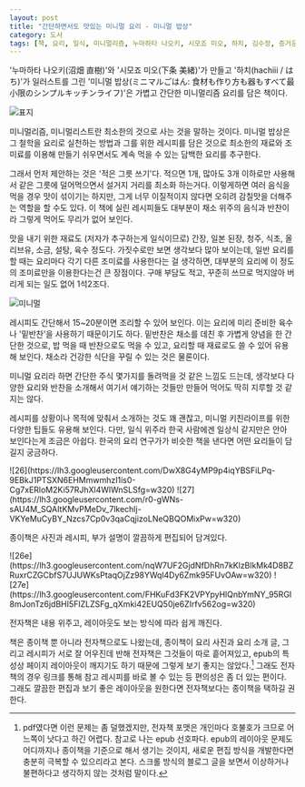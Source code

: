 ```yaml
---
layout: post
title: "간단하면서도 맛있는 미니멀 요리 - 미니멀 밥상"
category: 도서
tags: [책, 요리, 일식, 미니멀리즘, 누마하타 나오키, 시모죠 미오, 하치, 김수정, 증거운상상, 서평]
---
```


'누마하타 나오키(沼畑 直樹)'와 '시모죠 미오(下条 美緒)'가 만들고
'하치(hachiii / はち)'가 일러스트를 그린
'미니멀 밥상(ミニマルごはん: 食材も作り方も器もすべて最小限のシンプルキッチンライフ)'은
가볍고 간단한 미니멀리즘 요리를 담은 책이다.

![표지](https://lh3.googleusercontent.com/IGJTTP5P06g6o5L9YOkCroZ6F6dPb-2JPW5uojgJFGOmd8thjHa7GuLcWb4dCDZr08SEAZDZ1EGT1g=s480)

미니멀리즘, 미니멀리스트란 최소한의 것으로 사는 것을 말하는 것이다.
미니멀 밥상은 그 철학을 요리로 실천하는 방법과
그를 위한 레시피를 담은 것으로
최소한의 재료와 조미료를 이용해 만들기 쉬우면서도 계속 먹을 수 있는 담백한 요리를 추구한다.

그래서 먼저 제안하는 것은 '적은 그릇 쓰기'다.
적으면 1개, 많아도 3개 이하로만 사용해서
같은 그릇에 덜어먹으면서 설거지 거리를 최소화 하는거다.
이렇게하면 여러 음식을 먹을 경우 맛이 섞이기는 하지만,
그게 너무 이질적이지 않다면 오히려 감칠맛을 더해주는 역할을 할 수도 있다.
이 책에 실린 레시피들도 대부분이 채소 위주의 음식과 반찬이라 그렇게 먹어도 무리가 없어 보인다.

맛을 내기 위한 재료도 (저자가 추구하는게 일식이므로)
간장, 일본 된장, 청주, 식초, 올리브유, 소금, 설탕, 육수 정도다.
가짓수로만 보면 생각보다 많아 보이는데,
일반 요리를 할 때는 요리마다 각기 다른 조미료를 사용한다는 걸 생각하면,
대부분의 요리에 이 정도의 조미료만을 이용한다는건 큰 장점이다.
구매 부담도 적고, 꾸준히 쓰므로 먹지않아 버리게 되는 일도 없어 1석2조다.

![미니멀](https://lh3.googleusercontent.com/4LgX5y5cLWzmjPqsuMk6rAIiCobYRSH3fRm2hQfE1Za0Edea9huH_-CGDWuDZB700RTbj918g_LTWw=s480)

레시피도 간단해서 15~20분이면 조리할 수 있어 보인다.
이는 요리에 미리 준비한 육수나 '밑반찬'을 사용하기 때문이기도 하다.
밑반찬은 채소를 데친 후 가볍게 양념을 한 간단한 것으로,
밥 먹을 때 반찬으로도 먹을 수 있고,
요리할 때 재료로도 쓸 수 있어 유용해 보인다.
채소라 건강한 식단을 꾸릴 수 있는 것은 물론이다.

미니멀 요리라 하면 간단한 주식 몇가지를 돌려먹을 것 같은 느낌도 드는데,
생각보다 다양한 요리와 반찬을 소개해서
여기서 얘기하는 것들만 만들어 먹어도 딱히 지루할 것 같지는 않다.

레시피를 상황이나 목적에 맞춰서 소개하는 것도 꽤 괜찮고,
미니멀 키친라이프를 위한 다양한 팁들도 유용해 보인다.
다만, 일식 위주라 한국 사람에겐 일상식 같지만은 안아 보인다는게 조금은 아쉽다.
한국의 요리 연구가가 비슷한 책을 낸다면 어떤 요리들이 담길지 궁금하다.

<div class="mediablock" markdown="1">
![26](https://lh3.googleusercontent.com/DwX8G4yMP9p4iqYBSFiLPq-9EBkJ1PTSXN6EHMmwmhzI1is0-Cg7xERloM2Ki57RJhXl4WlWnSLSfg=w320)
![27](https://lh3.googleusercontent.com/r0-gWNs-sAU4M_SQAItKMvPMeDv_7lkechlj-VKYeMuCyBY_Nzcs7Cp0v3qaCqjizoLNeQBQOMixPw=w320)
<p class="mediablock-caption">종이책은 사진과 레시피, 부가 설명이 깔끔하게 편집되어 담겨있다.</p>
</div>

<div class="mediablock" markdown="1">
![26e](https://lh3.googleusercontent.com/nqW7UF2GjdNfDhRn7kKlzBlkMk4D8BZRuxrCZGCbfS7UJUWKsPtaqOjZz98YWql4Dy6Zmk95FUvOAw=w320)
![27e](https://lh3.googleusercontent.com/FHKuFd3FK2VPYpyHlQnbYmNY_95RGI8mJonTz6jdBHI5FIZLZSFg_qXmki42EUQ50je6ZIrfv562og=w320)
<p class="mediablock-caption">전자책은 내용 위주고, 레이아웃도 보는 방식에 따라 쉽게 깨진다.</p>
</div>

책은 종이책 뿐 아니라 전자책으로도 나왔는데,
종이책이 요리 사진과 요리 소개 글, 그리고 레시피가 서로 잘 어우진데 반해
전자책은 그것들이 따로 흩어져있고,
epub의 특성상 페이지 레이아웃이 깨지기도 하기 때문에
그렇게 보기 좋지는 않았다.[^1]
그래도 전자책의 경우 링크를 통해 참고 레시피를 바로 볼 수 있는 등
편의성은 좀 더 있는 편이다.
그래도 깔끔한 편집과 보기 좋은 레이아웃을 원한다면
전자책보다는 종이책을 택하길 권한다.

[^1]: pdf였다면 이런 문제는 좀 덜했겠지만, 전자책 포맷은 개인마다 호불호가 크므로 어느쪽이 낫다고 하긴 어렵다. 참고로 나는 epub 선호파다. epub의 레이아웃 문제도 어디까지나 종이책을 기준으로 해서 생기는 것이지, 새로운 편집 방식을 개발한다면 충분히 극복할 수 있으리라고 본다. 스크롤 방식의 블로그 글을 보면서 이상하거나 불편하다고 생각하지 않는 것처럼 말이다.
